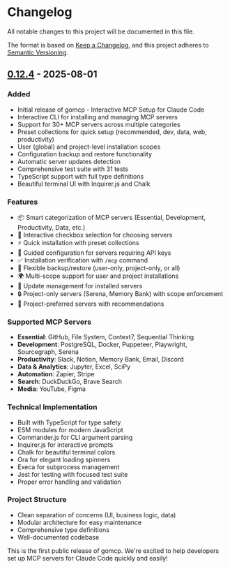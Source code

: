 # Changelog

All notable changes to this project will be documented in this file.

The format is based on [Keep a Changelog](https://keepachangelog.com/en/1.0.0/),
and this project adheres to [Semantic Versioning](https://semver.org/spec/v2.0.0.html).

## [0.12.4] - 2025-08-01

### Added
- Initial release of gomcp - Interactive MCP Setup for Claude Code
- Interactive CLI for installing and managing MCP servers
- Support for 30+ MCP servers across multiple categories
- Preset collections for quick setup (recommended, dev, data, web, productivity)
- User (global) and project-level installation scopes
- Configuration backup and restore functionality
- Automatic server updates detection
- Comprehensive test suite with 31 tests
- TypeScript support with full type definitions
- Beautiful terminal UI with Inquirer.js and Chalk

### Features
- 📦 Smart categorization of MCP servers (Essential, Development, Productivity, Data, etc.)
- 🎯 Interactive checkbox selection for choosing servers
- ⚡ Quick installation with preset collections
- 🔧 Guided configuration for servers requiring API keys
- ✅ Installation verification with `/mcp` command
- 💾 Flexible backup/restore (user-only, project-only, or all)
- 🌍 Multi-scope support for user and project installations
- 🔄 Update management for installed servers
- 🔒 Project-only servers (Serena, Memory Bank) with scope enforcement
- 📁 Project-preferred servers with recommendations

### Supported MCP Servers
- **Essential**: GitHub, File System, Context7, Sequential Thinking
- **Development**: PostgreSQL, Docker, Puppeteer, Playwright, Sourcegraph, Serena
- **Productivity**: Slack, Notion, Memory Bank, Email, Discord
- **Data & Analytics**: Jupyter, Excel, SciPy
- **Automation**: Zapier, Stripe
- **Search**: DuckDuckGo, Brave Search
- **Media**: YouTube, Figma

### Technical Implementation
- Built with TypeScript for type safety
- ESM modules for modern JavaScript
- Commander.js for CLI argument parsing
- Inquirer.js for interactive prompts
- Chalk for beautiful terminal colors
- Ora for elegant loading spinners
- Execa for subprocess management
- Jest for testing with focused test suite
- Proper error handling and validation

### Project Structure
- Clean separation of concerns (UI, business logic, data)
- Modular architecture for easy maintenance
- Comprehensive type definitions
- Well-documented codebase

This is the first public release of gomcp. We're excited to help developers set up MCP servers for Claude Code quickly and easily!

[0.12.4]: https://github.com/coolwithyou/gomcp/releases/tag/v0.12.4